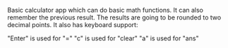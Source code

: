 Basic calculator app which can do basic math functions.
It can also remember the previous result.
The results are going to be rounded to two decimal points.
It also has keyboard support:

"Enter" is used for "="
"c" is used for "clear"
"a" is used for "ans"